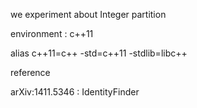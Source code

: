 we experiment about Integer partition


environment : c++11


alias c++11=c++ -std=c++11 -stdlib=libc++

reference 

arXiv:1411.5346 : IdentityFinder
